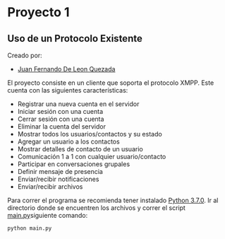 # Proyecto 1

## Uso de un Protocolo Existente

Creado por:

- [Juan Fernando De Leon Quezada](https://github.com/juanferdeleon)

El proyecto consiste en un cliente que soporta el protocolo XMPP. Este cuenta con las siguientes características:

- Registrar una nueva cuenta en el servidor
- Iniciar sesión con una cuenta
- Cerrar sesión con una cuenta
- Eliminar la cuenta del servidor
- Mostrar todos los usuarios/contactos y su estado
- Agregar un usuario a los contactos
- Mostrar detalles de contacto de un usuario
- Comunicación 1 a 1 con cualquier usuario/contacto
- Participar en conversaciones grupales
- Definir mensaje de presencia
- Enviar/recibir notificaciones
- Enviar/recibir archivos

Para correr el programa se recomienda tener instalado [Python 3.7.0](https://www.python.org/downloads/release/python-370/). Ir al directorio donde se encuentren los archivos y correr el script [main.py](./main.py)siguiente comando:

```
python main.py
```
